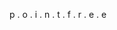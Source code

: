 p . o . i . n . t . f . r . e . e
<!---
TiamaTiramisu/TiamaTiramisu is a ✨ special ✨ repository because its `README.md` (this file) appears on your GitHub profile.
You can click the Preview link to take a look at your changes.
--->
